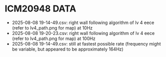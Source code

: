 # ICM20948 DATA
- 2025-08-08 19-14-49.csv: right wall following algorithm of lv 4 eece (refer to lv4_path.png for map) at 10Hz
- 2025-08-08 19-20-23.csv: right wall following algorithm of lv 4 eece (refer to lv4_path.png for map) at 100Hz
- 2025-08-08 19-14-49.csv: still at fastest possible rate (frequency might be variable, but appeared to be approximately 164Hz)
